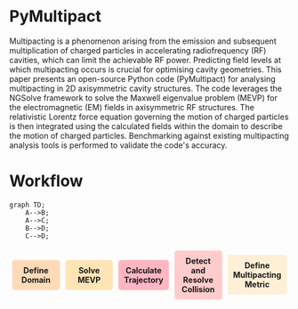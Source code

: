 # PyMultipact

Multipacting is a phenomenon arising from the emission and subsequent multiplication of charged 
particles in accelerating radiofrequency (RF) cavities, which can limit the achievable RF power. 
Predicting field levels at which multipacting occurs is crucial for optimising cavity geometries. 
This paper presents an open-source Python code (PyMultipact) for analysing multipacting 
in 2D axisymmetric cavity structures. The code leverages the NGSolve framework to solve the 
Maxwell eigenvalue problem (MEVP) for the electromagnetic (EM) fields in axisymmetric RF structures.
The relativistic Lorentz force equation governing the motion of charged particles is then integrated 
using the calculated fields within the domain to describe the motion of charged particles. 
Benchmarking against existing multipacting analysis tools is performed to validate the code's accuracy.

# Workflow


```mermaid
graph TD;
    A-->B;
    A-->C;
    B-->D;
    C-->D;
```

<div style="display: flex; justify-content: space-between; align-items: center; flex-wrap: wrap;">
  <div style="flex: 1; text-align: center; background-color: #FFDAB9; padding: 10px; border-radius: 5px; margin: 5px;">
    <strong>Define Domain</strong>
  </div>
  <div style="flex: 1; text-align: center; background-color: #FFE4B5; padding: 10px; border-radius: 5px; margin: 5px;">
    <strong>Solve MEVP</strong>
  </div>
  <div style="flex: 1; text-align: center; background-color: #FFB6C1; padding: 10px; border-radius: 5px; margin: 5px;">
    <strong>Calculate Trajectory</strong>
  </div>
  <div style="flex: 1; text-align: center; background-color: #FFCCCB; padding: 10px; border-radius: 5px; margin: 5px;">
    <strong>Detect and Resolve Collision</strong>
  </div>
  <div style="flex: 1; text-align: center; background-color: #FFEFD5; padding: 10px; border-radius: 5px; margin: 5px;">
    <strong>Define Multipacting Metric</strong>
  </div>
</div>